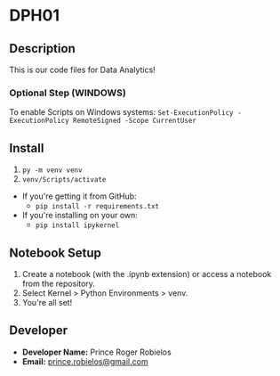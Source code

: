 # DPH01

## Description
This is our code files for Data Analytics!

### Optional Step (WINDOWS)
To enable Scripts on Windows systems:
`Set-ExecutionPolicy -ExecutionPolicy RemoteSigned -Scope CurrentUser`

## Install
1. `py -m venv venv`
2. `venv/Scripts/activate`
- If you're getting it from GitHub:
  - `pip install -r requirements.txt`
- If you're installing on your own:
  - `pip install ipykernel`

## Notebook Setup
1. Create a notebook (with the .ipynb extension) or access a notebook from the repository.
2. Select Kernel > Python Environments > venv.
3. You're all set!

## Developer

- **Developer Name:** Prince Roger Robielos
- **Email:** prince.robielos@gmail.com